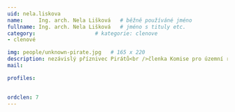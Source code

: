 ```yaml
---
uid: nela.liskova
name:     Ing. arch. Nela Lišková  	# běžně používáné jméno
fullname: Ing. arch. Nela Lišková 	# jméno s tituly etc.
category:                   # kategorie: clenove
- clenové

img: people/unknown-pirate.jpg   # 165 x 220
description: nezávislý příznivec Pirátů<br />členka Komise pro územní rozvoj města VM # kratký popis, max 160 znaků
mail:

profiles:
  

ordclen: 7
---
```


